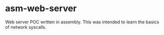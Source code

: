 # asm-web-server
Web server POC written in assembly. This was intended to learn the basics of network syscalls.
